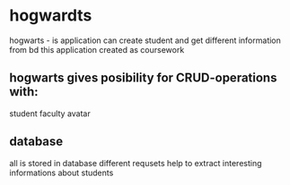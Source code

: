# hogwardts
hogwarts - is application can create student and get different information from bd
this application created as coursework
## hogwarts gives posibility for CRUD-operations with:
student
faculty
avatar
## database
all is stored in database
different requsets help to extract interesting informations about students
